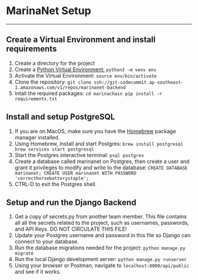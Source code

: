 # MarinaNet Setup
___

## Create a Virtual Environment and install requirements
1. Create a directory for the project
2. Create a [Python Virtual Environment:](https://docs.python.org/3/library/venv.html)
`python3 -m venv env`
3. Activate the Virtual Environment:
`source env/bin/activate`
4. Clone the repository:
`git clone ssh://git-codecommit.ap-southeast-1.amazonaws.com/v1/repos/marinanet-backend`
5. Intall the required packages:
`cd marinachain
pip install -r requirements.txt`

## Install and setup PostgreSQL
1. If you are on MacOS, make sure you have the [Homebrew](https://brew.sh/) package manager installed.
2. Using Homebrew, install and start Postgres:
`brew install postgresql
brew services start postgresql`
3. Start the Postgres interactive terminal:
`psql postgres`
3. Create a database called marinanet on Postgres, then create a user and grant it privileges to modify and write to the database:
`CREATE DATABASE marinanet;
CREATE USER marinanet WITH PASSWORD 'correcthorsebatterystaple';`
4. CTRL-D to exit the Postgres shell.

## Setup and run the Django Backend
1. Get a copy of secrets.py from another team member. This file contains all all the secrets related to the project, such as usernames, passwords, and API Keys. DO NOT CIRCULATE THIS FILE!
2. Update your Postgres username and password in this file so Django can connect to your database.
3. Run the database migrations needed for the project:
`python manage.py migrate`
4. Run the local Django development server:
`python manage.py runserver`
5. Using your browser or Postman, navigate to `localhost:8000/api/public` and see if it works.